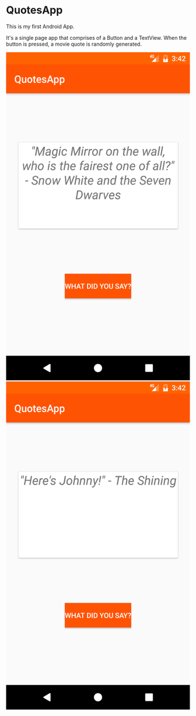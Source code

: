 # QuotesApp

This is my first Android App. 

It's a single page app that comprises of a Button and a TextView. When the button is pressed, a movie quote is randomly generated. 

![Screen1](screen1.png)
![Screen2](screen2.png)

